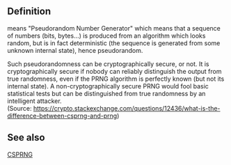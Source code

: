 ## Definition
means "Pseudorandom Number Generator" which means that a sequence of numbers (bits, bytes...) is produced from an algorithm which looks random, but is in fact deterministic (the sequence is generated from some unknown internal state), hence pseudorandom.

Such pseudorandomness can be cryptographically secure, or not. It is cryptographically secure if nobody can reliably distinguish the output from true randomness, even if the PRNG algorithm is perfectly known (but not its internal state). A non-cryptographically secure PRNG would fool basic statistical tests but can be distinguished from true randomness by an intelligent attacker.\
(Source: https://crypto.stackexchange.com/questions/12436/what-is-the-difference-between-csprng-and-prng)

## See also
[CSPRNG](CSPRNG)